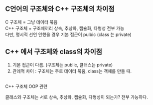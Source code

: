 ## C언어의 구조체와 C++ 구조체의 차이점

C 구조체 = 그냥 데이터 묶음<br>
C++ 구조체 = 구조체끼리 상속, 추상화, 캡슐화, 다형성 전부 가능<br>
다만, 명시적 선언 안했을 경우 기본 접근이 pulbic (class 는 private)<br>

## C++ 에서 구조체와 class의 차이점

1. 기본 접근이 다름. (구조체는 public, 클래스는 private)
2. 관례적 차이 : 구조체는 주로 데이터 묶움, class는 객체를 만들 때.


##
C++ 구조체 OOP 관련

클래스와 구조체는 서로 상속, 추상화, 캡슐화, 다형성이 되는가?
전부 가능하다.
